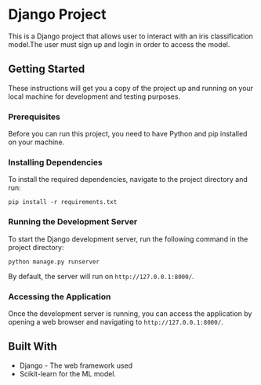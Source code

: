 # Django Project

This is a Django project that allows user to interact with an iris classification model.The user must sign up and login in order to access the model.

## Getting Started

These instructions will get you a copy of the project up and running on your local machine for development and testing purposes.

### Prerequisites

Before you can run this project, you need to have Python and pip installed on your machine.

### Installing Dependencies

To install the required dependencies, navigate to the project directory and run:

```
pip install -r requirements.txt
```

### Running the Development Server

To start the Django development server, run the following command in the project directory:

```
python manage.py runserver
```

By default, the server will run on `http://127.0.0.1:8000/`.

### Accessing the Application

Once the development server is running, you can access the application by opening a web browser and navigating to `http://127.0.0.1:8000/`.

## Built With

- Django - The web framework used
- Scikit-learn for the ML model.